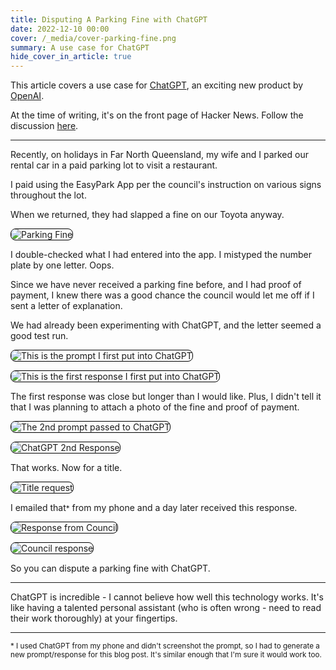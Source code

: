 ```yaml
---
title: Disputing A Parking Fine with ChatGPT
date: 2022-12-10 00:00
cover: /_media/cover-parking-fine.png
summary: A use case for ChatGPT
hide_cover_in_article: true
---
```


This article covers a use case for [ChatGPT](https://chat.openai.com/), an exciting new product by [OpenAI](https://chat.openai.com/).

At the time of writing, it's on the front page of Hacker News. Follow the discussion [here](https://news.ycombinator.com/item?id=33937753).

---
<style>
img {
    border: 1px solid #000;
   border-radius: 8px;
}
</style>

Recently, on holidays in Far North Queensland, my wife and I parked our rental car in a paid parking lot to visit a restaurant.

I paid using the EasyPark App per the council's instruction on various signs throughout the lot.

When we returned, they had slapped a fine on our Toyota anyway.

![Parking Fine](/_media/chatgpt1-parking-fine.png)

I double-checked what I had entered into the app. I mistyped the number plate by one letter. Oops.

Since we have never received a parking fine before, and I had proof of payment, I knew there was a good chance the council would let me off if I sent a letter of explanation.

We had already been experimenting with ChatGPT, and the letter seemed a good test run.

![This is the prompt I first put into ChatGPT](/_media/chatgpt1-prompt1.png)

![This is the first response I first put into ChatGPT](/_media/chatgpt1-response1.png)

The first response was close but longer than I would like. Plus, I didn't tell it that I was planning to attach a photo of the fine and proof of payment.

![The 2nd prompt passed to ChatGPT](/_media/chatgpt1-prompt2-response2.png)


![ChatGPT 2nd Response](_media/chatgpt1-response2.png)

That works. Now for a title.

![Title request](/_media/chatgpt1-title.png)

I emailed that<small>*</small> from my phone and a day later received this response.

![Response from Council](_media/chatgpt1-response-email.png)

![Council response](_media/chatgpt1-council-response.png)

So you can dispute a parking fine with ChatGPT.

---

ChatGPT is incredible -  I cannot believe how well this technology works. It's like having a talented personal assistant (who is often wrong - need to read their work thoroughly) at your fingertips.

---

<small>
* I used ChatGPT from my phone and didn't screenshot the prompt, so I had to generate a new prompt/response for this blog post. It's similar enough that I'm sure it would work too.
</small>